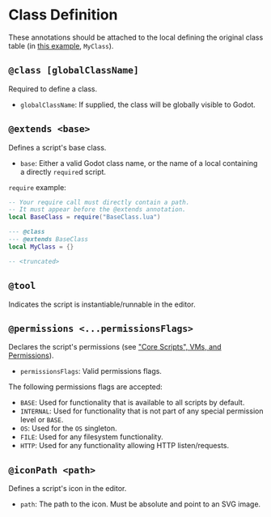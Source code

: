 # Class Definition

These annotations should be attached to the local defining the original class
table (in [this example](../defining-a-class.md), `MyClass`).

## `@class [globalClassName]`

Required to define a class.

- `globalClassName`: If supplied, the class will be globally visible to Godot.

## `@extends <base>`

Defines a script's base class.

- `base`: Either a valid Godot class name, or the name of a local containing a
  directly `require`d script.

`require` example:

```lua
-- Your require call must directly contain a path.
-- It must appear before the @extends annotation.
local BaseClass = require("BaseClass.lua")

--- @class
--- @extends BaseClass
local MyClass = {}

-- <truncated>
```

## `@tool`

Indicates the script is instantiable/runnable in the editor.

## `@permissions <...permissionsFlags>`

Declares the script's permissions (see ["Core Scripts", VMs, and Permissions](../../core-scripts-vms-permissions.md)).

- `permissionsFlags`: Valid permissions flags.

The following permissions flags are accepted:

- `BASE`: Used for functionality that is available to all scripts by default.
- `INTERNAL`: Used for functionality that is not part of any special permission
  level or `BASE`.
- `OS`: Used for the `OS` singleton.
- `FILE`: Used for any filesystem functionality.
- `HTTP`: Used for any functionality allowing HTTP listen/requests.

## `@iconPath <path>`

Defines a script's icon in the editor.

- `path`: The path to the icon. Must be absolute and point to an SVG image.
